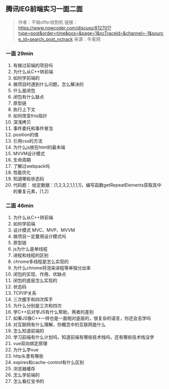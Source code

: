 ## 腾讯IEG前端实习一面二面
>作者：不做offer收割机
>链接：https://www.nowcoder.com/discuss/612701?type=post&order=time&pos=&page=1&ncTraceId=&channel=-1&source_id=search_post_nctrack
>来源：牛客网

### 一面 29min
1. 有做过前端的项目吗
2. 为什么从C++转前端
3. 如何学前端的
4. 做项目时遇到什么问题，怎么解决的
5. 什么是闭包
6. 闭包有什么缺点
7. 原型链
8. 执行上下文
9. 如何改变this指针
10. 深浅拷贝
11. 事件委托和事件冒泡
12. position的值
13. 引用css的方法
14. 为什么js放在html的最末端
15. MVVM设计模式
16. 生命周期
17. 了解过webpack吗
18. 性能优化
19. 知道哪些状态码
20. 代码题：
  给定数据：[1,2,3,2,1,1,1,1]，编写函数getRepeatElements获取其中的重复元素，[1,2]

### 二面 46min
1. 为什么从C++转前端
2. 如何学前端
3. 设计模式 MVC、MVP、MVVM
4. 做项目一定要用设计模式吗
5. 原型链
6. js为什么是单线程
7. 进程和线程的区别
8. chrome多线程是怎么实现的
9. 为什么chrome将渲染进程等单独分出来
10. 闭包的实现、作用、优缺点
11. 闭包的底层怎么实现的
12. 状态码
13. TCP/IP关系
14. 三次握手和四次挥手
15. 为什么分别是三次和四次
16. 学C++后对学JS有什么帮助，两者的差别
17. 如果JS像C++一样也是一面相对底层的，很复杂的语言，你还会去学吗
18. 对互联网有什么理解，你概念中的互联网是什么
19. 怎么知道前端的
20. 学习前端有什么计划吗，知道前端有哪些技术栈吗，还有哪些技术栈没学
21. vue双向绑定原理
22. 为什么学vue
23. http头里有哪些
24. expires和cache-control有什么区别
25. 浏览器缓存
26. 怎么学前端的
27. 怎么看红宝书的
